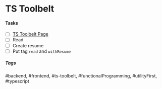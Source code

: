 # TS Toolbelt

#### Tasks
- [ ] [TS Toolbelt Page](https://github.com/millsp/ts-toolbelt)
- [ ] Read
- [ ] Create resume
- [ ] Put tag `read` and `withResume`

##### Tags
#backend, #frontend, #ts-toolbelt, #functionalProgramming, #utilityFirst, #typescript
